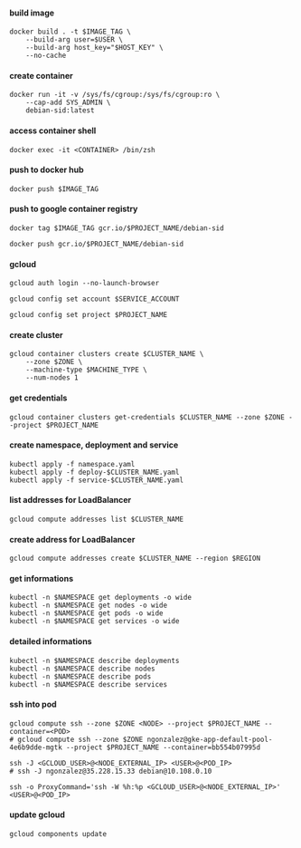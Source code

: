 #### build image
```
docker build . -t $IMAGE_TAG \
	--build-arg user=$USER \
	--build-arg host_key="$HOST_KEY" \
	--no-cache
```

#### create container
```
docker run -it -v /sys/fs/cgroup:/sys/fs/cgroup:ro \
	--cap-add SYS_ADMIN \
	debian-sid:latest
```

#### access container shell
```
docker exec -it <CONTAINER> /bin/zsh
```

#### push to docker hub
```
docker push $IMAGE_TAG
```

#### push to google container registry
```
docker tag $IMAGE_TAG gcr.io/$PROJECT_NAME/debian-sid
```

```
docker push gcr.io/$PROJECT_NAME/debian-sid
```

#### gcloud
```
gcloud auth login --no-launch-browser
```

```
gcloud config set account $SERVICE_ACCOUNT
```

```
gcloud config set project $PROJECT_NAME
```

#### create cluster
```
gcloud container clusters create $CLUSTER_NAME \
	--zone $ZONE \
	--machine-type $MACHINE_TYPE \
	--num-nodes 1
```

#### get credentials
```
gcloud container clusters get-credentials $CLUSTER_NAME --zone $ZONE --project $PROJECT_NAME
```

#### create namespace, deployment and service
```
kubectl apply -f namespace.yaml
kubectl apply -f deploy-$CLUSTER_NAME.yaml
kubectl apply -f service-$CLUSTER_NAME.yaml
```


#### list addresses for LoadBalancer
```
gcloud compute addresses list $CLUSTER_NAME
```

#### create address for LoadBalancer
```
gcloud compute addresses create $CLUSTER_NAME --region $REGION
```

#### get informations
```
kubectl -n $NAMESPACE get deployments -o wide
kubectl -n $NAMESPACE get nodes -o wide
kubectl -n $NAMESPACE get pods -o wide
kubectl -n $NAMESPACE get services -o wide
```

#### detailed informations
```
kubectl -n $NAMESPACE describe deployments
kubectl -n $NAMESPACE describe nodes
kubectl -n $NAMESPACE describe pods
kubectl -n $NAMESPACE describe services
```

#### ssh into pod
```
gcloud compute ssh --zone $ZONE <NODE> --project $PROJECT_NAME --container=<POD>
# gcloud compute ssh --zone $ZONE ngonzalez@gke-app-default-pool-4e6b9dde-mgtk --project $PROJECT_NAME --container=bb554b07995d
```

```
ssh -J <GCLOUD_USER>@<NODE_EXTERNAL_IP> <USER>@<POD_IP>
# ssh -J ngonzalez@35.228.15.33 debian@10.108.0.10
```

```
ssh -o ProxyCommand='ssh -W %h:%p <GCLOUD_USER>@<NODE_EXTERNAL_IP>' <USER>@<POD_IP>
```

#### update gcloud
```
gcloud components update
```
